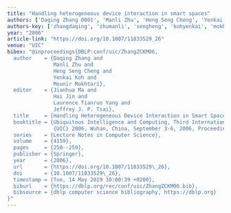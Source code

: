 ```yaml
---
title: "Handling heterogeneous device interaction in smart spaces"
authors: ['Daqing Zhang 0001', 'Manli Zhu', 'Heng Seng Cheng', 'Yenkai Koh', 'Mounir Mokhtari']
authors-key: ['zhangdaqing', 'zhumanli', 'sengheng', 'kohyenkai', 'mokhtarimounir']
year: "2006"
article-link: "https://doi.org/10.1007/11833529_26"
venue: "UIC"
bibex: "@inproceedings{DBLP:conf/uic/ZhangZCKM06,
  author    = {Daqing Zhang and
               Manli Zhu and
               Heng Seng Cheng and
               Yenkai Koh and
               Mounir Mokhtari},
  editor    = {Jianhua Ma and
               Hai Jin and
               Laurence Tianruo Yang and
               Jeffrey J. P. Tsai},
  title     = {Handling Heterogeneous Device Interaction in Smart Spaces},
  booktitle = {Ubiquitous Intelligence and Computing, Third International Conference,
               {UIC} 2006, Wuhan, China, September 3-6, 2006, Proceedings},
  series    = {Lecture Notes in Computer Science},
  volume    = {4159},
  pages     = {250--259},
  publisher = {Springer},
  year      = {2006},
  url       = {https://doi.org/10.1007/11833529\_26},
  doi       = {10.1007/11833529\_26},
  timestamp = {Tue, 14 May 2019 10:00:39 +0200},
  biburl    = {https://dblp.org/rec/conf/uic/ZhangZCKM06.bib},
  bibsource = {dblp computer science bibliography, https://dblp.org}
}"
---
```

